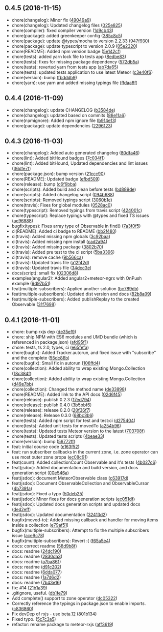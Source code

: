 <a name="0.4.5"></a>
## 0.4.5 (2016-11-15)

* chore(changelog): Minor fix ([49049a9](https://github.com/Urigo/mongo-rxjs-observable/commit/49049a9))
* chore(changelog): Updated changelog files ([025e825](https://github.com/Urigo/mongo-rxjs-observable/commit/025e825))
* chore(compiler): fixed compiler version ([1d9cb43](https://github.com/Urigo/mongo-rxjs-observable/commit/1d9cb43))
* chore(package): added greenkeeper config ([385c8c5](https://github.com/Urigo/mongo-rxjs-observable/commit/385c8c5))
* chore(package): update @types/mocha to version 2.2.33 ([947f930](https://github.com/Urigo/mongo-rxjs-observable/commit/947f930))
* chore(package): update typescript to version 2.0.9 ([05e2320](https://github.com/Urigo/mongo-rxjs-observable/commit/05e2320))
* chore(README): Added npm version badge ([5e142cf](https://github.com/Urigo/mongo-rxjs-observable/commit/5e142cf))
* chore(tests): added yarn lock file to tests app ([8edbe83](https://github.com/Urigo/mongo-rxjs-observable/commit/8edbe83))
* chore(tests): fixes for missing package dependency ([572db5a](https://github.com/Urigo/mongo-rxjs-observable/commit/572db5a))
* chore(tests): reverted yarn from tests app ([ab7da65](https://github.com/Urigo/mongo-rxjs-observable/commit/ab7da65))
* chore(tests): updated tests application to use latest Meteor ([c3e40f6](https://github.com/Urigo/mongo-rxjs-observable/commit/c3e40f6))
* chore(version): bump ([fbdddb9](https://github.com/Urigo/mongo-rxjs-observable/commit/fbdddb9))
* chore(yarn): use yarn and added missing typings file ([ffdaa8f](https://github.com/Urigo/mongo-rxjs-observable/commit/ffdaa8f))



<a name="0.4.4"></a>
## 0.4.4 (2016-11-09)

* chore(changelog): update CHANGELOG ([b3584de](https://github.com/Urigo/mongo-rxjs-observable/commit/b3584de))
* chore(changelog): updated based on commits ([88e11a6](https://github.com/Urigo/mongo-rxjs-observable/commit/88e11a6))
* chore(npmignore): Added npm ignore file ([b914e13](https://github.com/Urigo/mongo-rxjs-observable/commit/b914e13))
* chore(package): update dependencies ([2296123](https://github.com/Urigo/mongo-rxjs-observable/commit/2296123))



<a name="0.4.3"></a>
## 0.4.3 (2016-11-03)

* chore(changelog): Added auto generated changelog ([80dfa46](https://github.com/Urigo/mongo-rxjs-observable/commit/80dfa46))
* chore(lint): Added bitHound badges ([7c034f1](https://github.com/Urigo/mongo-rxjs-observable/commit/7c034f1))
* chore(lint): Added bitHound, Updated dependencies and lint issues ([36dfe7f](https://github.com/Urigo/mongo-rxjs-observable/commit/36dfe7f))
* chore(package.json): bump version ([21ccc90](https://github.com/Urigo/mongo-rxjs-observable/commit/21ccc90))
* chore(README): Updated badge ([efbd509](https://github.com/Urigo/mongo-rxjs-observable/commit/efbd509))
* chore(release): bump ([c6f9bba](https://github.com/Urigo/mongo-rxjs-observable/commit/c6f9bba))
* chore(scripts): Added build and clean before tests ([bd889de](https://github.com/Urigo/mongo-rxjs-observable/commit/bd889de))
* chore(scripts): Added changelog script ([094b688](https://github.com/Urigo/mongo-rxjs-observable/commit/094b688))
* chore(scripts): Removed typings script ([3060b1e](https://github.com/Urigo/mongo-rxjs-observable/commit/3060b1e))
* chore(travis): Fixes for global modules ([0528ac0](https://github.com/Urigo/mongo-rxjs-observable/commit/0528ac0))
* chore(typescript): Removed typings from travis script ([424001c](https://github.com/Urigo/mongo-rxjs-observable/commit/424001c))
* chore(typescript): Replace typings with @types and fixed TS issues ([ae96888](https://github.com/Urigo/mongo-rxjs-observable/commit/ae96888))
* bugfix(types): Fixes array type of Observable in find() ([7a3f0f5](https://github.com/Urigo/mongo-rxjs-observable/commit/7a3f0f5))
* ci(README): Added ci badge to README ([bb2f480](https://github.com/Urigo/mongo-rxjs-observable/commit/bb2f480))
* ci(travis): Added missing npm globals ([3c92baa](https://github.com/Urigo/mongo-rxjs-observable/commit/3c92baa))
* ci(travis): Added missing npm install ([cad2a94](https://github.com/Urigo/mongo-rxjs-observable/commit/cad2a94))
* ci(travis): Added missing package ([3802b70](https://github.com/Urigo/mongo-rxjs-observable/commit/3802b70))
* ci(travis): Added pre test to the ci script ([5ba3396](https://github.com/Urigo/mongo-rxjs-observable/commit/5ba3396))
* ci(travis): remove cache ([9b566ca](https://github.com/Urigo/mongo-rxjs-observable/commit/9b566ca))
* ci(travis): Updated travis file ([a12f42d](https://github.com/Urigo/mongo-rxjs-observable/commit/a12f42d))
* ci(travis): Updated travis file ([34dcc3e](https://github.com/Urigo/mongo-rxjs-observable/commit/34dcc3e))
* docs(script): small fix ([02306d8](https://github.com/Urigo/mongo-rxjs-observable/commit/02306d8))
* examples(angular2): Added angular2+meteor-ngrx with OnPush example ([9d97b51](https://github.com/Urigo/mongo-rxjs-observable/commit/9d97b51))
* feat(multiple-subscribers):  Applied another solution ([bc789db](https://github.com/Urigo/mongo-rxjs-observable/commit/bc789db))
* feat(multiple-subscribers):  Updated dist version and docs ([82b8a09](https://github.com/Urigo/mongo-rxjs-observable/commit/82b8a09))
* feat(multiple-subscribers): Added publishReplay to the created Observable ([31f7698](https://github.com/Urigo/mongo-rxjs-observable/commit/31f7698))



<a name="0.4.1"></a>
## 0.4.1 (2016-11-01)

* chore: bump rxjs dep ([de35ef9](https://github.com/Urigo/mongo-rxjs-observable/commit/de35ef9))
* chore: ship NPM with ES6 modules and UMD bundle (which is referenced in package.json) ([afd95f1](https://github.com/Urigo/mongo-rxjs-observable/commit/afd95f1))
* chore: tests, ts 2.0, types, ci ([e65fefa](https://github.com/Urigo/mongo-rxjs-observable/commit/e65fefa))
* chore(bugfix): Added Tracker.autorun, and fixed issue with "subscribe" and the complete ([55dc88b](https://github.com/Urigo/mongo-rxjs-observable/commit/55dc88b))
* chore(bugfix): Small fix in autorun ([106ffd4](https://github.com/Urigo/mongo-rxjs-observable/commit/106ffd4))
* chore(collection): Added ability to wrap existing Mongo.Collection ([18c384f](https://github.com/Urigo/mongo-rxjs-observable/commit/18c384f))
* chore(collection): Added ability to wrap existing Mongo.Collection ([d49e7bb](https://github.com/Urigo/mongo-rxjs-observable/commit/d49e7bb))
* chore(collection): Changed the method name ([de33898](https://github.com/Urigo/mongo-rxjs-observable/commit/de33898))
* chore(README): Added link to the API docs ([02d6f45](https://github.com/Urigo/mongo-rxjs-observable/commit/02d6f45))
* chore(release): publish 0.2.3 ([17ed794](https://github.com/Urigo/mongo-rxjs-observable/commit/17ed794))
* chore(release): publish 0.4.0 ([3b5bbf6](https://github.com/Urigo/mongo-rxjs-observable/commit/3b5bbf6))
* chore(release): release 0.2.0 ([20f36f7](https://github.com/Urigo/mongo-rxjs-observable/commit/20f36f7))
* chore(release): Release 0.3.0 ([68bc3b6](https://github.com/Urigo/mongo-rxjs-observable/commit/68bc3b6))
* chore(tests): Added npm script for test and test:ci ([d275404](https://github.com/Urigo/mongo-rxjs-observable/commit/d275404))
* chore(tests): Added unit tests for movedTo ([a254b96](https://github.com/Urigo/mongo-rxjs-observable/commit/a254b96))
* chore(tests): Updated tests Meteor version to the latest ([703708f](https://github.com/Urigo/mongo-rxjs-observable/commit/703708f))
* chore(tests): Updated tests scripts ([4beae33](https://github.com/Urigo/mongo-rxjs-observable/commit/4beae33))
* chore(version): bump ([59772ff](https://github.com/Urigo/mongo-rxjs-observable/commit/59772ff))
* feat: initial course code ([e163f52](https://github.com/Urigo/mongo-rxjs-observable/commit/e163f52))
* feat: run subscriber callbacks in the current zone, i.e. zone operator can use most outer zone propa ([ec08c91](https://github.com/Urigo/mongo-rxjs-observable/commit/ec08c91))
* feat(count): Added collectionCount Observable and it's tests ([4b027c6](https://github.com/Urigo/mongo-rxjs-observable/commit/4b027c6))
* feat(jsdoc): Added documentation and build version, and docs generation script ([00e546a](https://github.com/Urigo/mongo-rxjs-observable/commit/00e546a))
* feat(jsdoc): document MeteorObservable class ([c63917d](https://github.com/Urigo/mongo-rxjs-observable/commit/c63917d))
* feat(jsdoc): Document ObservableCollection and ObservableCursor ([4b7391a](https://github.com/Urigo/mongo-rxjs-observable/commit/4b7391a))
* feat(jsdoc): Fixed a typo ([50deb25](https://github.com/Urigo/mongo-rxjs-observable/commit/50deb25))
* feat(jsdoc): Minor fixes for docs generation scripts ([ec051df](https://github.com/Urigo/mongo-rxjs-observable/commit/ec051df))
* feat(jsdoc): Updated docs generation scripts and updated docs ([ded2eff](https://github.com/Urigo/mongo-rxjs-observable/commit/ded2eff))
* feat(jsdoc): Updated documentation ([32413d2](https://github.com/Urigo/mongo-rxjs-observable/commit/32413d2))
* bugfix(moved-to): Added missing callback and handler for moving items inside a collection ([e79af51](https://github.com/Urigo/mongo-rxjs-observable/commit/e79af51))
* bugfix(multiple-subscribers): Attempt to fix the multiple subscribers issue ([ace9c78](https://github.com/Urigo/mongo-rxjs-observable/commit/ace9c78))
* bugfix(multiple-subscribers): Revert :( ([f65a5e4](https://github.com/Urigo/mongo-rxjs-observable/commit/f65a5e4))
* docs: correct readme ([58d9b8f](https://github.com/Urigo/mongo-rxjs-observable/commit/58d9b8f))
* docs: readme ([24dc190](https://github.com/Urigo/mongo-rxjs-observable/commit/24dc190))
* docs: readme ([2830da3](https://github.com/Urigo/mongo-rxjs-observable/commit/2830da3))
* docs: readme ([a7ba861](https://github.com/Urigo/mongo-rxjs-observable/commit/a7ba861))
* docs: readme ([d91c202](https://github.com/Urigo/mongo-rxjs-observable/commit/d91c202))
* docs: readme ([6dda077](https://github.com/Urigo/mongo-rxjs-observable/commit/6dda077))
* docs: readme ([1a7d6d2](https://github.com/Urigo/mongo-rxjs-observable/commit/1a7d6d2))
* docs: readme ([7b43e16](https://github.com/Urigo/mongo-rxjs-observable/commit/7b43e16))
* fix: #14 ([21b1a39](https://github.com/Urigo/mongo-rxjs-observable/commit/21b1a39))
* .gitignore, useful. ([db1fe79](https://github.com/Urigo/mongo-rxjs-observable/commit/db1fe79))
* Add complete() support to zone operator ([dc05322](https://github.com/Urigo/mongo-rxjs-observable/commit/dc05322))
* Correctly reference the typings in package.json to enable imports. ([c836860](https://github.com/Urigo/mongo-rxjs-observable/commit/c836860))
* Fix devDep of rxjs - use beta.12 ([801b134](https://github.com/Urigo/mongo-rxjs-observable/commit/801b134))
* Fixed typo. ([5c7c3a5](https://github.com/Urigo/mongo-rxjs-observable/commit/5c7c3a5))
* refactor: rename package to meteor-rxjs ([aff3619](https://github.com/Urigo/mongo-rxjs-observable/commit/aff3619))




